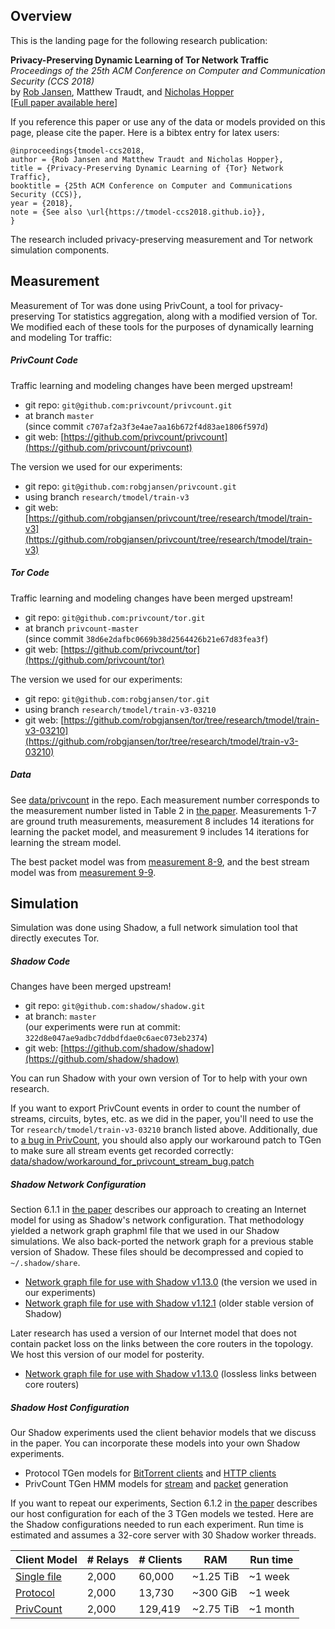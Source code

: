 Overview
--------

This is the landing page for the following research publication:

**Privacy-Preserving Dynamic Learning of Tor Network Traffic**  
_Proceedings of the 25th ACM Conference on Computer and Communication Security (CCS 2018)_  
by [Rob Jansen](https://www.robgjansen.com), Matthew Traudt, and [Nicholas Hopper](https://www-users.cs.umn.edu/~hoppernj)  
\[[Full paper available here](https://www.robgjansen.com/publications/tmodel-ccs2018.pdf)\]

If you reference this paper or use any of the data or models provided on this page, please cite the paper. Here is a bibtex entry for latex users:

```
@inproceedings{tmodel-ccs2018,
author = {Rob Jansen and Matthew Traudt and Nicholas Hopper},
title = {Privacy-Preserving Dynamic Learning of {Tor} Network Traffic},
booktitle = {25th ACM Conference on Computer and Communications Security (CCS)},
year = {2018},
note = {See also \url{https://tmodel-ccs2018.github.io}},
}
```

The research included privacy-preserving measurement and Tor network simulation components.

Measurement
-----------

Measurement of Tor was done using PrivCount, a tool for privacy-preserving Tor statistics aggregation, along with a modified version of Tor. We modified each of these tools for the purposes of dynamically learning and modeling Tor traffic:

##### PrivCount Code

Traffic learning and modeling changes have been merged upstream!

  + git repo: `git@github.com:privcount/privcount.git`
  + at branch `master`  
    (since commit `c707af2a3f3e4ae7aa16b672f4d83ae1806f597d`)
  + git web: [https://github.com/privcount/privcount](https://github.com/privcount/privcount)

The version we used for our experiments:

  + git repo: `git@github.com:robgjansen/privcount.git`
  + using branch `research/tmodel/train-v3`
  + git web: [https://github.com/robgjansen/privcount/tree/research/tmodel/train-v3](https://github.com/robgjansen/privcount/tree/research/tmodel/train-v3)

##### Tor Code

Traffic learning and modeling changes have been merged upstream!

  + git repo: `git@github.com:privcount/tor.git`
  + at branch `privcount-master`  
    (since commit `38d6e2dafbc0669b38d2564426b21e67d83fea3f`)
  + git web: [https://github.com/privcount/tor](https://github.com/privcount/tor)

The version we used for our experiments:

  + git repo: `git@github.com:robgjansen/tor.git`
  + using branch `research/tmodel/train-v3-03210`
  + git web: [https://github.com/robgjansen/tor/tree/research/tmodel/train-v3-03210](https://github.com/robgjansen/tor/tree/research/tmodel/train-v3-03210)

##### Data

See [data/privcount](https://github.com/tmodel-ccs2018/tmodel-ccs2018.github.io/tree/master/data/privcount) in the repo. Each measurement number corresponds to the measurement number listed in Table 2 in [the paper](https://www.robgjansen.com/publications/tmodel-ccs2018.pdf). Measurements 1-7 are ground truth measurements, measurement 8 includes 14 iterations for learning the packet model, and measurement 9 includes 14 iterations for learning the stream model.

The best packet model was from [measurement 8-9](data/privcount/measurement8/9/privcount.traffic.model.1522196794-1522283493.json), and the best stream model was from [measurement 9-9](data/privcount/measurement9/9/privcount.traffic.model.1524154791-1524241191.json).

<!--
| Measurement| Data files |
|------------|-------------|
| Entry 1    | [PrivCount tallies](data/privcount/measurement1/privcount.tallies.1508707017-1508793717.json), [relay weights](data/privcount/measurement1/weights.txt) |
| Entry 2    | [PrivCount tallies](), [relay weights]() |
| Exit 3     | [PrivCount tallies](), [relay weights]() |
| Exit 4     | [PrivCount tallies](), [relay weights]() |
| Exit 5     | [PrivCount tallies](), [relay weights]() |
| Exit 6     | [PrivCount tallies](), [relay weights]() |
| Exit 7     | [PrivCount tallies](), [relay weights]() |
| Exit 8-1   | [PrivCount tallies](), [relay weights](), [traffic model]() |
| Exit 9-1   | [PrivCount tallies](), [relay weights](), [traffic model]() |
-->

Simulation
----------

Simulation was done using Shadow, a full network simulation tool that directly executes Tor.

##### Shadow Code

Changes have been merged upstream!

  + git repo: `git@github.com:shadow/shadow.git`
  + at branch: `master`  
    (our experiments were run at commit: `322d8e047ae9adbc7ddbdfdae0c6aec073eb2374`)
  + git web: [https://github.com/shadow/shadow](https://github.com/shadow/shadow)

You can run Shadow with your own version of Tor to help with your own research.

If you want to export PrivCount events in order to count the number of streams, circuits, bytes, etc. as we did in the paper, you'll need to use the Tor `research/tmodel/train-v3-03210` branch listed above. Additionally, due to [a bug in PrivCount](https://github.com/privcount/privcount/issues/510), you should also apply our workaround patch to TGen to make sure all stream events get recorded correctly:
[data/shadow/workaround_for_privcount_stream_bug.patch](data/shadow/workaround_for_privcount_stream_bug.patch)

##### Shadow Network Configuration

Section 6.1.1 in [the paper](https://www.robgjansen.com/publications/tmodel-ccs2018.pdf) describes our approach to creating an Internet model for using as Shadow's network configuration. That methodology yielded a network graph graphml file that we used in our Shadow simulations. We also back-ported the network graph for a previous stable version of Shadow. These files should be decompressed and copied to `~/.shadow/share`.

  + [Network graph file for use with Shadow v1.13.0](data/shadow/network/atlas.201801.shadow113.graphml.xml.xz) (the version we used in our experiments)
  + [Network graph file for use with Shadow v1.12.1](data/shadow/network/atlas.201801.shadow112.graphml.xml.xz) (older stable version of Shadow)

Later research has used a version of our Internet model that does not contain packet loss on the links between the core routers in the topology. We host this version of our model for posterity.

  + [Network graph file for use with Shadow v1.13.0](data/shadow/network/atlas-lossless.201801.shadow113.graphml.xml.xz) (lossless links between core routers)

##### Shadow Host Configuration

Our Shadow experiments used the client behavior models that we discuss in the paper. You can incorporate these models into your own Shadow experiments.

  + Protocol TGen models for [BitTorrent clients](data/shadow/tgen/tgen.protocol.bittorrent.model.graphml.xml.xz) and [HTTP clients](data/shadow/tgen/tgen.protocol.http.model.graphml.xml.xz)
  + PrivCount TGen HMM models for [stream](data/shadow/tgen/tgen.privcount.stream.model.graphml.xml.xz) and [packet](data/shadow/tgen/tgen.privcount.packet.model.graphml.xml.xz) generation

If you want to repeat our experiments, Section 6.1.2 in [the paper](https://www.robgjansen.com/publications/tmodel-ccs2018.pdf) describes our host configuration for each of the 3 TGen models we tested. Here are the Shadow configurations needed to run each experiment. Run time is estimated and assumes a 32-core server with 30 Shadow worker threads.

| Client Model | # Relays | # Clients | RAM       | Run time |
|--------------|----------|-----------|-----------|----------|
| [Single file](data/shadow/hosts/shadowtor-2000r-60000c-singlefile-config.tar.xz)  | 2,000    | 60,000    | ~1.25 TiB | ~1 week  |
| [Protocol](data/shadow/hosts/shadowtor-2000r-13730c-archive-config.tar.xz)     | 2,000    | 13,730    | ~300 GiB  | ~1 week  |
| [PrivCount](data/shadow/hosts/shadowtor-2000r-129419c-privcount-config.tar.xz)    | 2,000    | 129,419   | ~2.75 TiB | ~1 month |
